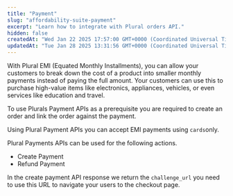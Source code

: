 ```yaml
---
title: "Payment"
slug: "affordability-suite-payment"
excerpt: "Learn how to integrate with Plural orders API."
hidden: false
createdAt: "Wed Jan 22 2025 17:57:00 GMT+0000 (Coordinated Universal Time)"
updatedAt: "Tue Jan 28 2025 13:31:56 GMT+0000 (Coordinated Universal Time)"
---
```

With Plural EMI (Equated Monthly Installments), you can allow your customers to break down the cost of a product into smaller monthly payments instead of paying the full amount. Your customers can use this to purchase high-value items like electronics, appliances, vehicles, or even services like education and travel.

To use Plurals Payment APIs as a prerequisite you are required to create an order and link the order against the payment.

Using Plural Payment APIs you can accept EMI payments using `cards`only.

Plural Payments APIs can be used for the following actions.

- Create Payment
- Refund Payment

In the create payment API response we return the `challenge_url` you need to use this URL to navigate your users to the checkout page.
